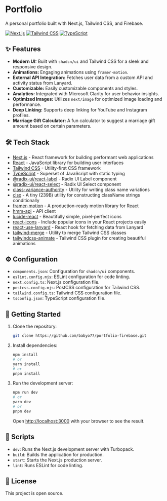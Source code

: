 # Portfolio

A personal portfolio built with Next.js, Tailwind CSS, and Firebase.

[![Next.js](https://img.shields.io/badge/Next.js-15.1.3-blueviolet)](https://nextjs.org/)
[![Tailwind CSS](https://img.shields.io/badge/Tailwind_CSS-3.4.1-blue)](https://tailwindcss.com/)
[![TypeScript](https://img.shields.io/badge/TypeScript-5.x-blue)](https://www.typescriptlang.org/)

## ✨ Features

-   **Modern UI:** Built with `shadcn/ui` and Tailwind CSS for a sleek and responsive design.
-   **Animations:** Engaging animations using `framer-motion`.
-   **External API Integration:** Fetches user data from a custom API and activity status from Lanyard.
-   **Customizable:** Easily customizable components and styles.
-   **Analytics:** Integrated with Microsoft Clarity for user behavior insights.
-   **Optimized Images:** Utilizes `next/image` for optimized image loading and performance.
-   **Deep Linking:** Supports deep linking for YouTube and Instagram profiles.
-   **Marriage Gift Calculator:** A fun calculator to suggest a marriage gift amount based on certain parameters.

## 🛠️ Tech Stack

-   [Next.js](https://nextjs.org/) - React framework for building performant web applications
-   [React](https://reactjs.org/) - JavaScript library for building user interfaces
-   [Tailwind CSS](https://tailwindcss.com/) - Utility-first CSS framework
-   [TypeScript](https://www.typescriptlang.org/) - Superset of JavaScript with static typing
-   [@radix-ui/react-label](https://www.radix-ui.com/primitives/docs/react/label/label) - Radix UI Label component
-   [@radix-ui/react-select](https://www.radix-ui.com/primitives/docs/react/select/select) - Radix UI Select component
-   [class-variance-authority](https://github.com/joe-bell/class-variance-authority) - Utility for writing class name variations
-   [clsx](https://github.com/lukeed/clsx) - A tiny (239B) utility for constructing className strings conditionally
-   [framer-motion](https://www.framer.com/motion/) - A production-ready motion library for React
-   [hmm-api](https://www.npmjs.com/package/hmm-api) - API client
-   [lucide-react](https://lucide.dev/) - Beautifully simple, pixel-perfect icons
-   [react-icons](https://react-icons.github.io/react-icons) - Include popular icons in your React projects easily
-   [react-use-lanyard](https://github.com/Phineas/react-use-lanyard) - React hook for fetching data from Lanyard
-   [tailwind-merge](https://github.com/dcastil/tailwind-merge) - Utility to merge Tailwind CSS classes
-   [tailwindcss-animate](https://github.com/acidjazz/tailwindcss-animate) - Tailwind CSS plugin for creating beautiful animations

## ⚙️ Configuration

-   `components.json`: Configuration for `shadcn/ui` components.
-   `eslint.config.mjs`: ESLint configuration for code linting.
-   `next.config.ts`: Next.js configuration file.
-   `postcss.config.mjs`: PostCSS configuration for Tailwind CSS.
-   `tailwind.config.ts`: Tailwind CSS configuration file.
-   `tsconfig.json`: TypeScript configuration file.

## 🚀 Getting Started

1.  Clone the repository:

    ```bash
    git clone https://github.com/babyo77/portfolio-firebase.git
    ```

2.  Install dependencies:

    ```bash
    npm install
    # or
    yarn install
    # or
    pnpm install
    ```

3.  Run the development server:

    ```bash
    npm run dev
    # or
    yarn dev
    # or
    pnpm dev
    ```

    Open [http://localhost:3000](http://localhost:3000) with your browser to see the result.

## 🧰 Scripts

-   `dev`: Runs the Next.js development server with Turbopack.
-   `build`: Builds the application for production.
-   `start`: Starts the Next.js production server.
-   `lint`: Runs ESLint for code linting.

## 📄 License

This project is open source.
